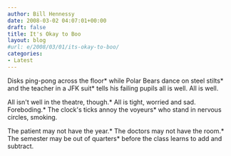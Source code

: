```yaml
---
author: Bill Hennessy
date: 2008-03-02 04:07:01+00:00
draft: false
title: It's Okay to Boo
layout: blog
#url: e/2008/03/01/its-okay-to-boo/
categories:
- Latest
---
```


Disks ping-pong across the floor*
while Polar Bears dance on steel stilts*
and the teacher in a JFK suit*
tells his failing pupils all is well. All is well.

 

All isn't well in the theatre, though.*
All is tight, worried and sad. Foreboding.*
The clock's ticks annoy the voyeurs*
who stand in nervous circles, smoking.

 

The patient may not have the year.*
The doctors may not have the room.*
The semester may be out of quarters*
before the class learns to add and subtract.
